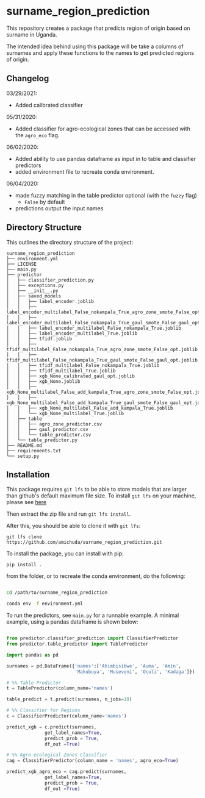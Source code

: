 # surname_region_prediction
This repository creates a package that predicts region of origin based on surname in Uganda.

The intended idea behind using this package will be take a columns of surnames and apply these functions to the names to get predicted regions of origin.

## Changelog

03/29/2021:

- Added calibrated classifier

05/31/2020:

- Added classifier for agro-ecological zones that can be accessed with the `agro_eco` flag.

06/02/2020:

- Added ability to use pandas dataframe as input in to table and classifier predictors
- added environment file to recreate conda environment.

06/04/2020:

- made fuzzy matching in the table predictor optional (with the `fuzzy` flag)
  - `False` by default
- predictions output the input names

## Directory Structure

This outlines the directory structure of the project:

```
surname_region_prediction
├── environment.yml
├── LICENSE
├── main.py
├── predictor
│   ├── classifier_prediction.py
│   ├── exceptions.py
│   ├── __init__.py
│   ├── saved_models
│   │   ├── label_encoder.joblib
│   │   ├── label_encoder_multilabel_False_nokampala_True_agro_zone_smote_False_opt.joblib
│   │   ├── label_encoder_multilabel_False_nokampala_True_gaul_smote_False_gaul_opt.joblib
│   │   ├── label_encoder_multilabel_False_nokampala_True.joblib
│   │   ├── label_encoder_multilabel_True.joblib
│   │   ├── tfidf.joblib
│   │   ├── tfidf_multilabel_False_nokampala_True_agro_zone_smote_False_opt.joblib
│   │   ├── tfidf_multilabel_False_nokampala_True_gaul_smote_False_gaul_opt.joblib
│   │   ├── tfidf_multilabel_False_nokampala_True.joblib
│   │   ├── tfidf_multilabel_True.joblib
│   │   ├── xgb_None_calibrated_gaul_opt.joblib
│   │   ├── xgb_None.joblib
│   │   ├── xgb_None_multilabel_False_add_kampala_True_agro_zone_smote_False_opt.joblib
│   │   ├── xgb_None_multilabel_False_add_kampala_True_gaul_smote_False_gaul_opt.joblib
│   │   ├── xgb_None_multilabel_False_add_kampala_True.joblib
│   │   └── xgb_None_multilabel_True.joblib
│   ├── table
│   │   ├── agro_zone_predictor.csv
│   │   ├── gaul_predictor.csv
│   │   └── table_predictor.csv
│   └── table_predictor.py
├── README.md
├── requirements.txt
└── setup.py

```

## Installation

This package requires `git lfs` to be able to store models that are larger than github's default maximum file size. To install `git lfs` on your machine, please see [here](https://git-lfs.github.com/)

Then extract the zip file and run `git lfs install`.

After this, you should be able to clone it with `git lfs`:

```
git lfs clone https://github.com/amichuda/surname_region_prediction.git
```

To install the package, you can install with pip:

```
pip install .
```

from the folder, or to recreate the conda environment, do the following:

```bash

cd /path/to/surname_region_prediction

conda env -f environment.yml
```

To run the predictors, see `main.py` for a runnable example. A minimal example, using a pandas dataframe is shown below:

```python

from predictor.classifier_prediction import ClassifierPredictor
from predictor.table_predictor import TablePredictor

import pandas as pd

surnames = pd.DataFrame({'names':['Ahimbisibwe', 'Auma', 'Amin', 
                         'Makubuya', 'Museveni', 'Oculi', 'Kadaga']})

# %% Table Predictor
t = TablePredictor(column_name='names')

table_predict = t.predict(surnames, n_jobs=10)

# %% Classifier for Regions
c = ClassifierPredictor(column_name='names')

predict_xgb = c.predict(surnames, 
              get_label_names=True, 
              predict_prob = True,
              df_out =True)

# %% Agro-ecological Zones Classifier
cag = ClassifierPredictor(column_name = 'names', agro_eco=True)

predict_xgb_agro_eco = cag.predict(surnames, 
              get_label_names=True, 
              predict_prob = True,
              df_out =True)
              
```

